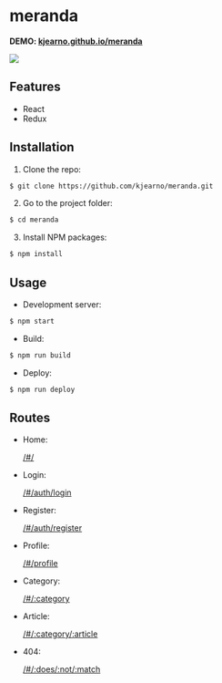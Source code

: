 # meranda

**DEMO: [kjearno.github.io/meranda](https://kjearno.github.io/meranda)**

![](https://user-images.githubusercontent.com/39556179/120553807-62255000-c412-11eb-92ba-89241b02be0b.png)

## Features

- React
- Redux

## Installation

1. Clone the repo:

```sh
$ git clone https://github.com/kjearno/meranda.git
```

2. Go to the project folder:

```sh
$ cd meranda
```

3. Install NPM packages:

```sh
$ npm install
```

## Usage

- Development server:

```sh
$ npm start
```

- Build:

```sh
$ npm run build
```

- Deploy:

```sh
$ npm run deploy
```

## Routes

- Home:

  [/#/](https://kjearno.github.io/meranda/#/)

- Login:

  [/#/auth/login](https://kjearno.github.io/meranda/#/auth/login)

- Register:

  [/#/auth/register](https://kjearno.github.io/meranda/#/auth/register)

- Profile:

  [/#/profile](https://kjearno.github.io/meranda/#/profile)

- Category:

  [/#/:category](https://kjearno.github.io/meranda/#/health)

- Article:

  [/#/:category/:article](https://kjearno.github.io/meranda/#/business/lorem-ipsum-dolor-sit-amet-consectetur-adipisicing-elit-1)

- 404:

  [/#/:does/:not/:match](https://kjearno.github.io/meranda/#/:does/:not/:match)
